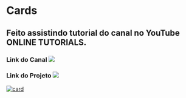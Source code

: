 # Cards

## Feito assistindo tutorial do canal no YouTube ONLINE TUTORIALS.

### Link do Canal  <a href="https://www.youtube.com/c/OnlineTutorials4Designers" target="_blank"><img src="https://img.shields.io/badge/YouTube-FF0000?style=for-the-badge&logo=youtube&logoColor=white" target="_blank"></a> 
### Link do Projeto <a href = "https://jeanpsilva10.github.io/Cards/index.html"><img src="https://img.shields.io/badge/HTML-239120?style=for-the-badge&logo=html5&logoColor=white" target="_blank">
![card](https://user-images.githubusercontent.com/23384348/152421009-a3feff86-2d6d-4700-933f-c96a5cbda640.png)
